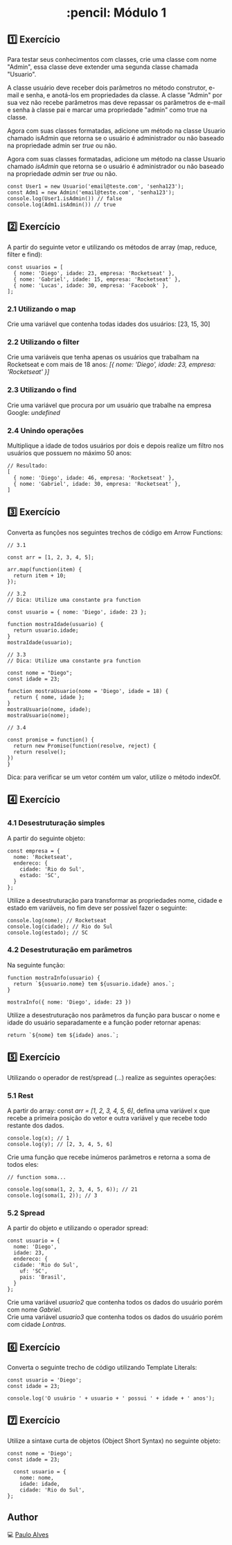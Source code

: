 <h1 align="center">:pencil: Módulo 1 </h1>

## :one: Exercício
Para testar seus conhecimentos com classes, crie uma classe com nome "Admin", essa classe deve
extender uma segunda classe chamada "Usuario".

A classe usuário deve receber dois parâmetros no método construtor, e-mail e senha, e anotá-los
em propriedades da classe. A classe "Admin" por sua vez não recebe parâmetros mas deve
repassar os parâmetros de e-mail e senha à classe pai e marcar uma propriedade "admin" como
true na classe.

Agora com suas classes formatadas, adicione um método na classe Usuario chamado isAdmin que
retorna se o usuário é administrador ou não baseado na propriedade admin ser *true* ou não.

Agora com suas classes formatadas, adicione um método na classe Usuario chamado *isAdmin* que
retorna se o usuário é administrador ou não baseado na propriedade *admin* ser *true* ou não.

```
const User1 = new Usuario('email@teste.com', 'senha123');
const Adm1 = new Admin('email@teste.com', 'senha123');
console.log(User1.isAdmin()) // false
console.log(Adm1.isAdmin()) // true
```

## :two: Exercício
A partir do seguinte vetor e utilizando os métodos de array (map, reduce, filter e find):
```
const usuarios = [
  { nome: 'Diego', idade: 23, empresa: 'Rocketseat' },
  { nome: 'Gabriel', idade: 15, empresa: 'Rocketseat' },
  { nome: 'Lucas', idade: 30, empresa: 'Facebook' },
];
```

### 2.1 Utilizando o **map**  
Crie uma variável que contenha todas idades dos usuários: [23, 15, 30]

### 2.2 Utilizando o **filter**
Crie uma variáveis que tenha apenas os usuários que trabalham na Rocketseat e com mais de 18 anos:  *[{ nome: 'Diego', idade: 23, empresa: 'Rocketseat' }]*

### 2.3 Utilizando o **find**
Crie uma variável que procura por um usuário que trabalhe na empresa Google: *undefined*

### 2.4 Unindo operações
Multiplique a idade de todos usuários por dois e depois realize um filtro nos usuários que possuem
no máximo 50 anos:
```
// Resultado:
[
  { nome: 'Diego', idade: 46, empresa: 'Rocketseat' },
  { nome: 'Gabriel', idade: 30, empresa: 'Rocketseat' },
]
```

## :three: Exercício
Converta as funções nos seguintes trechos de código em Arrow Functions:
```
// 3.1

const arr = [1, 2, 3, 4, 5];

arr.map(function(item) {
  return item + 10;
});
```

```
// 3.2
// Dica: Utilize uma constante pra function

const usuario = { nome: 'Diego', idade: 23 };

function mostraIdade(usuario) {
  return usuario.idade;
}
mostraIdade(usuario);
```

```
// 3.3
// Dica: Utilize uma constante pra function

const nome = "Diego";
const idade = 23;

function mostraUsuario(nome = 'Diego', idade = 18) {
  return { nome, idade };
}
mostraUsuario(nome, idade);
mostraUsuario(nome);
```

```
// 3.4

const promise = function() {
  return new Promise(function(resolve, reject) {
  return resolve();
})
}
```

Dica: para verificar se um vetor contém um valor, utilize o método indexOf.

## :four: Exercício  

### 4.1 Desestruturação simples
A partir do seguinte objeto:
```
const empresa = {
  nome: 'Rocketseat',
  endereco: {
    cidade: 'Rio do Sul',
    estado: 'SC',
  }
};
```

Utilize a desestruturação para transformar as propriedades nome, cidade e estado em variáveis, no
fim deve ser possível fazer o seguinte:

```
console.log(nome); // Rocketseat
console.log(cidade); // Rio do Sul
console.log(estado); // SC
```

### 4.2 Desestruturação em parâmetros
Na seguinte função:

```
function mostraInfo(usuario) {
  return `${usuario.nome} tem ${usuario.idade} anos.`;
}

mostraInfo({ nome: 'Diego', idade: 23 })
```

Utilize a desestruturação nos parâmetros da função para buscar o nome e idade do usuário
separadamente e a função poder retornar apenas:

```
return `${nome} tem ${idade} anos.`;
```

## :five: Exercício
Utilizando o operador de rest/spread (...) realize as seguintes operações:

### 5.1 Rest
A partir do array: const *arr = [1, 2, 3, 4, 5, 6]*, defina uma variável x que recebe a primeira
posição do vetor e outra variável y que recebe todo restante dos dados.

```
console.log(x); // 1
console.log(y); // [2, 3, 4, 5, 6]
```

Crie uma função que recebe inúmeros parâmetros e retorna a soma de todos eles:

```
// function soma...

console.log(soma(1, 2, 3, 4, 5, 6)); // 21
console.log(soma(1, 2)); // 3
```

### 5.2 Spread
A partir do objeto e utilizando o operador spread:

```
const usuario = {
  nome: 'Diego',
  idade: 23,
  endereco: {
  cidade: 'Rio do Sul',
    uf: 'SC',
    pais: 'Brasil',
  }
};
```

Crie uma variável *usuario2* que contenha todos os dados do usuário porém com nome *Gabriel*.  
Crie uma variável *usuario3* que contenha todos os dados do usuário porém com cidade *Lontras*.

## :six: Exercício
Converta o seguinte trecho de código utilizando Template Literals:

```
const usuario = 'Diego';
const idade = 23;

console.log('O usuário ' + usuario + ' possui ' + idade + ' anos');
```
## :seven: Exercício
Utilize a sintaxe curta de objetos (Object Short Syntax) no seguinte objeto:

```
const nome = 'Diego';
const idade = 23;

  const usuario = {
    nome: nome,
    idade: idade,
    cidade: 'Rio do Sul',
};
```


## Author
:computer: [Paulo Alves](https://github.com/PauloAlves8039)